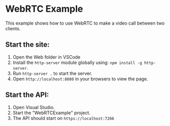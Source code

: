 # WebRTC Example

This example shows how to use WebRTC to make a video call between two clients.

## Start the site:

1. Open the Web folder in VSCode
2. Install the `http-server` module globally using: `npm install -g http-server`.
3. Run `http-server .` to start the server.
4. Open `http://localhost:8080` in your browsers to view the page.

## Start the API:

1. Open Visual Studio.
2. Start the "WebRTCExample" project.
3. The API should start on `https://localhost:7266`

